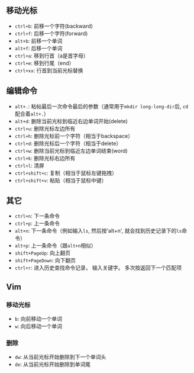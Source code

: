 ## 移动光标

- `ctrl+b`: 前移一个字符(backward)
- `ctrl+f`: 后移一个字符(forward)
- `alt+b`: 前移一个单词
- `alt+f`: 后移一个单词
- `ctrl+a`: 移到行首（a是首字母）
- `ctrl+e`: 移到行尾（end）
- `ctrl+xx`: 行首到当前光标替换

## 编辑命令

- `alt+.`: 粘帖最后一次命令最后的参数（通常用于`mkdir long-long-dir`后, `cd`配合着`alt+.`）
- `alt+d`: 删除当前光标到临近右边单词开始(delete)
- `ctrl+u`: 删除光标左边所有
- `ctrl+h`: 删除光标前一个字符（相当于backspace）
- `ctrl+d`: 删除光标后一个字符（相当于delete）
- `ctrl+w`: 删除当前光标到临近左边单词结束(word)
- `ctrl+k`: 删除光标右边所有
- `ctrl+l`: 清屏
- `ctrl+shift+c`: 复制（相当于鼠标左键拖拽）
- `ctrl+shift+v`: 粘贴（相当于鼠标中键）

## 其它

- `ctrl+n`: 下一条命令
- `ctrl+p`: 上一条命令
- `alt+n`: 下一条命令（例如输入`ls`, 然后按'alt+n', 就会找到历史记录下的`ls`命令）
- `alt+p`: 上一条命令（跟`alt+n`相似）
- `shift+PageUp`: 向上翻页
- `shift+PageDown`: 向下翻页
- `ctrl+r`: 进入历史查找命令记录， 输入关键字。 多次按返回下一个匹配项

## Vim

### 移动光标

- `b`: 向前移动一个单词
- `w`: 向后移动一个单词

### 删除

- `dw`: 从当前光标开始删除到下一个单词头
- `de`: 从当前光标开始删除到单词尾



